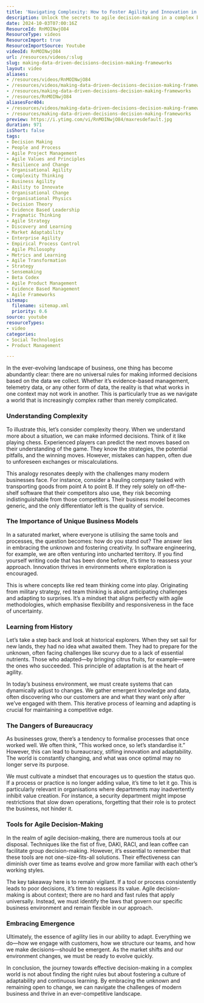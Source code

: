 ```yaml
---
title: 'Navigating Complexity: How to Foster Agility and Innovation in Business Decision-Making'
description: Unlock the secrets to agile decision-making in a complex business world. Discover how to adapt, innovate, and thrive amidst uncertainty.
date: 2024-10-03T07:00:16Z
ResourceId: RnMOINwjO84
ResourceType: videos
ResourceImport: true
ResourceImportSource: Youtube
videoId: RnMOINwjO84
url: /resources/videos/:slug
slug: making-data-driven-decisions-decision-making-frameworks
layout: video
aliases:
- /resources/videos/RnMOINwjO84
- /resources/videos/making-data-driven-decisions-decision-making-frameworks
- /resources/making-data-driven-decisions-decision-making-frameworks
- /resources/RnMOINwjO84
aliasesFor404:
- /resources/videos/making-data-driven-decisions-decision-making-frameworks
- /resources/making-data-driven-decisions-decision-making-frameworks
preview: https://i.ytimg.com/vi/RnMOINwjO84/maxresdefault.jpg
duration: 971
isShort: false
tags:
- Decision Making
- People and Process
- Agile Project Management
- Agile Values and Principles
- Resilience and Change
- Organisational Agility
- Complexity Thinking
- Business Agility
- Ability to Innovate
- Organisational Change
- Organisational Physics
- Decision Theory
- Evidence Based Leadership
- Pragmatic Thinking
- Agile Strategy
- Discovery and Learning
- Market Adaptability
- Enterprise Agility
- Empirical Process Control
- Agile Philosophy
- Metrics and Learning
- Agile Transformation
- Strategy
- Sensemaking
- Beta Codex
- Agile Product Management
- Evidence Based Management
- Agile Frameworks
sitemap:
  filename: sitemap.xml
  priority: 0.6
source: youtube
resourceTypes:
- video
categories:
- Social Technologies
- Product Management

---
```

In the ever-evolving landscape of business, one thing has become abundantly clear: there are no universal rules for making informed decisions based on the data we collect. Whether it’s evidence-based management, telemetry data, or any other form of data, the reality is that what works in one context may not work in another. This is particularly true as we navigate a world that is increasingly complex rather than merely complicated.

### Understanding Complexity

To illustrate this, let’s consider complexity theory. When we understand more about a situation, we can make informed decisions. Think of it like playing chess. Experienced players can predict the next moves based on their understanding of the game. They know the strategies, the potential pitfalls, and the winning moves. However, mistakes can happen, often due to unforeseen exchanges or miscalculations. 

This analogy resonates deeply with the challenges many modern businesses face. For instance, consider a hauling company tasked with transporting goods from point A to point B. If they rely solely on off-the-shelf software that their competitors also use, they risk becoming indistinguishable from those competitors. Their business model becomes generic, and the only differentiator left is the quality of service. 

### The Importance of Unique Business Models

In a saturated market, where everyone is utilising the same tools and processes, the question becomes: how do you stand out? The answer lies in embracing the unknown and fostering creativity. In software engineering, for example, we are often venturing into uncharted territory. If you find yourself writing code that has been done before, it’s time to reassess your approach. Innovation thrives in environments where exploration is encouraged.

This is where concepts like red team thinking come into play. Originating from military strategy, red team thinking is about anticipating challenges and adapting to surprises. It’s a mindset that aligns perfectly with agile methodologies, which emphasise flexibility and responsiveness in the face of uncertainty.

### Learning from History

Let’s take a step back and look at historical explorers. When they set sail for new lands, they had no idea what awaited them. They had to prepare for the unknown, often facing challenges like scurvy due to a lack of essential nutrients. Those who adapted—by bringing citrus fruits, for example—were the ones who succeeded. This principle of adaptation is at the heart of agility. 

In today’s business environment, we must create systems that can dynamically adjust to changes. We gather emergent knowledge and data, often discovering who our customers are and what they want only after we’ve engaged with them. This iterative process of learning and adapting is crucial for maintaining a competitive edge.

### The Dangers of Bureaucracy

As businesses grow, there’s a tendency to formalise processes that once worked well. We often think, “This worked once, so let’s standardise it.” However, this can lead to bureaucracy, stifling innovation and adaptability. The world is constantly changing, and what was once optimal may no longer serve its purpose. 

We must cultivate a mindset that encourages us to question the status quo. If a process or practice is no longer adding value, it’s time to let it go. This is particularly relevant in organisations where departments may inadvertently inhibit value creation. For instance, a security department might impose restrictions that slow down operations, forgetting that their role is to protect the business, not hinder it.

### Tools for Agile Decision-Making

In the realm of agile decision-making, there are numerous tools at our disposal. Techniques like the fist of five, DAKI, RACI, and lean coffee can facilitate group decision-making. However, it’s essential to remember that these tools are not one-size-fits-all solutions. Their effectiveness can diminish over time as teams evolve and grow more familiar with each other’s working styles.

The key takeaway here is to remain vigilant. If a tool or process consistently leads to poor decisions, it’s time to reassess its value. Agile decision-making is about context; there are no hard and fast rules that apply universally. Instead, we must identify the laws that govern our specific business environment and remain flexible in our approach.

### Embracing Emergence

Ultimately, the essence of agility lies in our ability to adapt. Everything we do—how we engage with customers, how we structure our teams, and how we make decisions—should be emergent. As the market shifts and our environment changes, we must be ready to evolve quickly. 

In conclusion, the journey towards effective decision-making in a complex world is not about finding the right rules but about fostering a culture of adaptability and continuous learning. By embracing the unknown and remaining open to change, we can navigate the challenges of modern business and thrive in an ever-competitive landscape.
